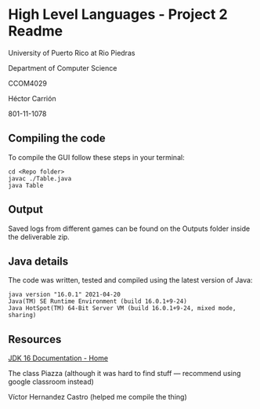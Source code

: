 # High Level Languages - Project 2 Readme
University of Puerto Rico at Rio Piedras

Department of Computer Science

CCOM4029

Héctor Carrión

801-11-1078

## Compiling the code
To compile the GUI follow these steps in your terminal:
```
cd <Repo folder>
javac ./Table.java
java Table
```

## Output
Saved logs from different games can be found on the Outputs folder inside the deliverable zip.

## Java details
The code was written, tested and compiled using the latest version of Java:
```
java version "16.0.1" 2021-04-20
Java(TM) SE Runtime Environment (build 16.0.1+9-24)
Java HotSpot(TM) 64-Bit Server VM (build 16.0.1+9-24, mixed mode, sharing)
```

## Resources
[JDK 16 Documentation - Home](https://docs.oracle.com/en/java/javase/16/)

The class Piazza (although it was hard to find stuff —  recommend using google classroom instead)

Víctor Hernandez Castro (helped me compile the thing)
